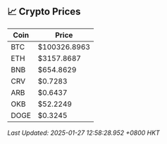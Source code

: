 ## 📈 Crypto Prices

| Coin | Price |
| ---- | ----- |
| BTC | $100326.8963 |
| ETH | $3157.8687 |
| BNB | $654.8629 |
| CRV | $0.7283 |
| ARB | $0.6437 |
| OKB | $52.2249 |
| DOGE | $0.3245 |

_Last Updated: 2025-01-27 12:58:28.952 +0800 HKT_